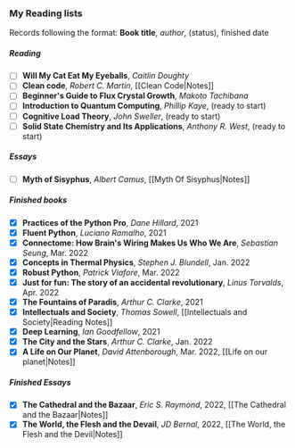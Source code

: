 ### My Reading lists
Records following the format: **Book title**, *author*, (status), finished date

##### Reading 
- [ ] **Will My Cat Eat My Eyeballs**, *Caitlin Doughty*
- [ ] **Clean code**, *Robert C. Martin*, [[Clean Code|Notes]]
- [ ] **Beginner's Guide to Flux Crystal Growth**, *Makoto Tachibana*
- [ ] **Introduction to Quantum Computing**, *Phillip Kaye*, (ready to start)
- [ ] **Cognitive Load Theory**, *John Sweller*, (ready to start)
- [ ] **Solid State Chemistry and Its Applications**, *Anthony R. West*, (ready to start)

##### Essays
- [ ] **Myth of Sisyphus**, *Albert Camus*, [[Myth Of Sisyphus|Notes]]

##### Finished books
- [x] **Practices of the Python Pro**, *Dane Hillard*, 2021
- [x] **Fluent Python**, *Luciano Ramalho*, 2021
- [x] **Connectome: How Brain's Wiring Makes Us Who We Are**, *Sebastian Seung*, Mar. 2022
- [x] **Concepts in Thermal Physics**, *Stephen J. Blundell*, Jan. 2022
- [x] **Robust Python**, *Patrick Viafore*, Mar. 2022
- [x] **Just for fun: The story of an accidental revolutionary**, *Linus Torvalds*, Apr. 2022
- [x] **The Fountains of Paradis**, *Arthur C. Clarke*, 2021
- [x] **Intellectuals and Society**, *Thomas Sowell*, [[Intellectuals and Society|Reading Notes]]
- [x] **Deep Learning**, *Ian Goodfellow*, 2021
- [x] **The City and the Stars**, *Arthur C. Clarke*, Jan. 2022
- [x] **A Life on Our Planet**, *David Attenborough*, Mar. 2022, [[Life on our planet|Notes]]

##### Finished Essays
- [x] **The Cathedral and the Bazaar**, *Eric S. Raymond*, 2022, [[The Cathedral and the Bazaar|Notes]]
- [x] **The World, the Flesh and the Devail**, *JD Bernal*, 2022, [[The World, the Flesh and the Devil|Notes]]